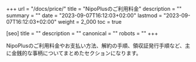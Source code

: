 +++
url = "/docs/price/"
title = "NipoPlusのご利用料金"
description = ""
summary = ""
date = "2023-09-07T16:12:03+02:00"
lastmod = "2023-09-07T16:12:03+02:00"
weight = 2_000
toc = true

[seo]
title = ""
description = ""
canonical = ""
robots = ""
+++

NipoPlusのご利用料金やお支払い方法、解約の手順、領収証発行手順など、主に金銭的な事柄についてまとめたセクションになります。
